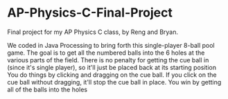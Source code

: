 # AP-Physics-C-Final-Project
Final project for my AP Physics C class, by Reng and Bryan.

We coded in Java Processing to bring forth this single-player 8-ball pool game.
The goal is to get all the numbered balls into the 6 holes at the various parts of the field.
There is no penalty for getting the cue ball in (since it's single player), so it'll just be placed back at its starting position
You do things by clicking and dragging on the cue ball. If you click on the cue ball without dragging, it'll stop the cue ball in place.
You win by getting all of the balls into the holes

